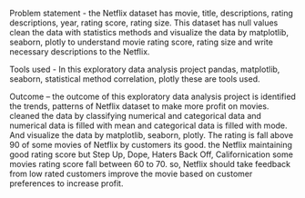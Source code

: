 Problem statement - the Netflix dataset has movie, title, descriptions, rating descriptions, year, rating score, rating size. This dataset has null values clean the data with statistics methods and visualize the data by matplotlib, seaborn, plotly to understand movie rating score, rating size and write necessary descriptions to the Netflix.




Tools used - In this exploratory data analysis project pandas, matplotlib, seaborn, statistical method correlation, plotly these are tools used.




Outcome – the outcome of this exploratory data analysis project is identified the trends, patterns of Netflix dataset to make more profit on movies. cleaned the data by classifying numerical and categorical data and numerical data is filled with mean and categorical data is filled with mode. And visualize the data by matplotlib, seaborn, plotly. The rating is fall above 90 of some movies of Netflix by customers its good. the Netflix maintaining good rating score but Step Up, Dope, Haters Back Off, Californication some movies rating score fall between 60 to 70. so, Netflix should take feedback from low rated customers improve the movie based on customer preferences to increase profit.


